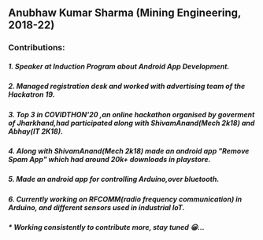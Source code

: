 ## Anubhaw Kumar Sharma (Mining Engineering, 2018-22)

### Contributions:
##### 1. Speaker at Induction Program about Android App Development.
##### 2. Managed registration desk and worked with advertising team of the Hackatron 19.
##### 3. Top 3 in COVIDTHON'20 ,an online hackathon organised by goverment of Jharkhand,had participated along with ShivamAnand(Mech 2k18) and Abhay(IT 2K18).
##### 4. Along with ShivamAnand(Mech 2k18) made an android app "Remove Spam App" which had around 20k+ downloads in playstore.
##### 5. Made an android app for controlling Arduino,over bluetooth.
##### 6. Currently working on RFCOMM(radio frequency communication) in Arduino, and different sensors used in industrial IoT.

#####  * Working consistently to contribute more, stay tuned 😀...
